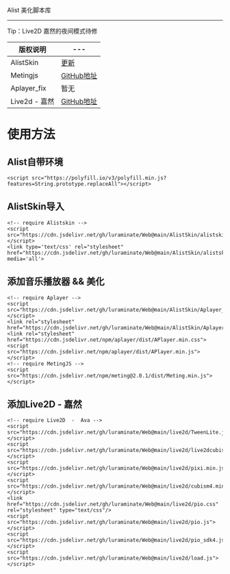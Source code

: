 Alist 美化脚本库<a name="TOP"></a>
- - - -

Tip：Live2D 嘉然的夜间模式待修

 版权说明 |  ---
 ---- | ----- 
 AlistSkin  | [更新](https://alistskin.xhto.cn/renew.html) 
 Metingjs  | [GitHub地址](https://github.com/metowolf/MetingJS) 
 Aplayer_fix | 暂无
 Live2d - 嘉然 | [GitHub地址](https://github.com/journey-ad/blog-img/tree/master/live2d) 

 
# 使用方法 #
## Alist自带环境 ##
```
<script src="https://polyfill.io/v3/polyfill.min.js?features=String.prototype.replaceAll"></script>
```
## AlistSkin导入 ##

```
<!-- require Alistskin -->
<script src="https://cdn.jsdelivr.net/gh/luraminate/Web@main/AlistSkin/alistskin_case.js"></script>
<link type='text/css' rel="stylesheet" href="https://cdn.jsdelivr.net/gh/luraminate/Web@main/AlistSkin/alistskin_min.css" media='all'>
```
## 添加音乐播放器 && 美化 ##

```
<!-- require Aplayer -->
<script src="https://cdn.jsdelivr.net/gh/luraminate/Web@main/AlistSkin/Aplayer_fix.js"></script>
<link rel="stylesheet" href="https://cdn.jsdelivr.net/gh/luraminate/Web@main/AlistSkin/Aplayer_fix.css">
<link rel="stylesheet" href="https://cdn.jsdelivr.net/npm/aplayer/dist/APlayer.min.css">
<script src="https://cdn.jsdelivr.net/npm/aplayer/dist/APlayer.min.js"></script>
<!-- require MetingJS -->
<script src="https://cdn.jsdelivr.net/npm/meting@2.0.1/dist/Meting.min.js"></script>
```
## 添加Live2D - 嘉然 ##
```
<!-- require Live2D  -  Ava -->
<script src="https://cdn.jsdelivr.net/gh/luraminate/Web@main/live2d/TweenLite.js"></script> 
<script src="https://cdn.jsdelivr.net/gh/luraminate/Web@main/live2d/live2dcubismcore.min.js"></script>
<script src="https://cdn.jsdelivr.net/gh/luraminate/Web@main/live2d/pixi.min.js"></script> 
<script src="https://cdn.jsdelivr.net/gh/luraminate/Web@main/live2d/cubism4.min.js"></script> 
<link href="https://cdn.jsdelivr.net/gh/luraminate/Web@main/live2d/pio.css" rel="stylesheet" type="text/css"/> 
<script src="https://cdn.jsdelivr.net/gh/luraminate/Web@main/live2d/pio.js"></script> 
<script src="https://cdn.jsdelivr.net/gh/luraminate/Web@main/live2d/pio_sdk4.js"></script> 
<script src="https://cdn.jsdelivr.net/gh/luraminate/Web@main/live2d/load.js"></script>
```
